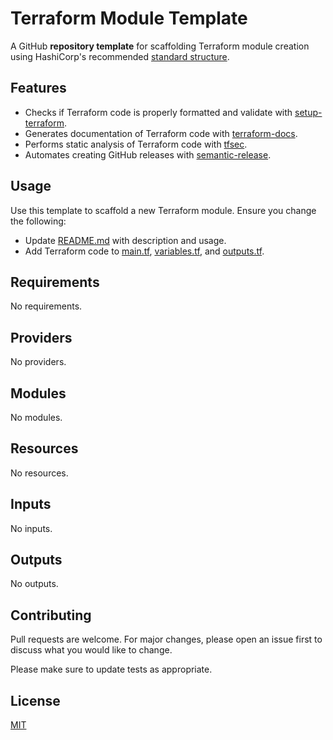 # Terraform Module Template

A GitHub **repository template** for scaffolding Terraform module creation using HashiCorp's recommended [standard structure](https://developer.hashicorp.com/terraform/language/modules/develop/structure).

## Features

- Checks if Terraform code is properly formatted and validate with [setup-terraform](https://github.com/hashicorp/setup-terraform).
- Generates documentation of Terraform code with [terraform-docs](https://github.com/terraform-docs/terraform-docs).
- Performs static analysis of Terraform code with [tfsec](https://github.com/aquasecurity/tfsec).
- Automates creating GitHub releases with [semantic-release](https://github.com/semantic-release/semantic-release).

## Usage

Use this template to scaffold a new Terraform module. Ensure you change the following:

- Update [README.md](README.md) with description and usage.
- Add Terraform code to [main.tf](main.tf), [variables.tf](variables.tf), and [outputs.tf](outputs.tf).

<!-- BEGIN_TF_DOCS -->
## Requirements

No requirements.

## Providers

No providers.

## Modules

No modules.

## Resources

No resources.

## Inputs

No inputs.

## Outputs

No outputs.
<!-- END_TF_DOCS -->

## Contributing

Pull requests are welcome. For major changes, please open an issue first
to discuss what you would like to change.

Please make sure to update tests as appropriate.

## License

[MIT](https://choosealicense.com/licenses/mit/)
